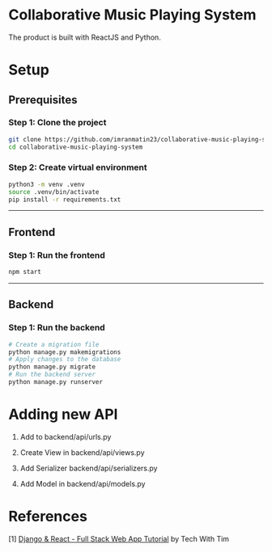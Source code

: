 # Collaborative Music Playing System

The product is built with ReactJS and Python.

# Setup

## Prerequisites

### Step 1: Clone the project

```bash
git clone https://github.com/imranmatin23/collaborative-music-playing-system.git
cd collaborative-music-playing-system
```

### Step 2: Create virtual environment

```bash
python3 -m venv .venv
source .venv/bin/activate
pip install -r requirements.txt
```

---

## Frontend

### Step 1: Run the frontend

```bash
npm start
```

---

## Backend

### Step 1: Run the backend

```bash
# Create a migration file
python manage.py makemigrations
# Apply changes to the database
python manage.py migrate
# Run the backend server
python manage.py runserver
```

# Adding new API

1. Add to backend/api/urls.py

2. Create View in backend/api/views.py

3. Add Serializer backend/api/serializers.py

4. Add Model in backend/api/models.py

# References

[1] [Django & React - Full Stack Web App Tutorial](https://youtube.com/playlist?list=PLzMcBGfZo4-kCLWnGmK0jUBmGLaJxvi4j) by Tech With Tim
